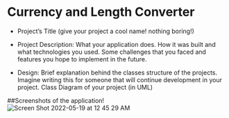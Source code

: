# Currency and Length Converter

- Project’s Title (give your project a cool name! nothing boring!)

- Project Description:
     What your application does.
     How it was built and what technologies you used.
     Some challenges that you faced and features you hope to implement in the future.
     
- Design:
     Brief explanation behind the classes structure of the projects. Imagine writing this for
     someone that will continue development in your project.
     Class Diagram of your project (in UML)
     
##Screenshots of the application!
![Screen Shot 2022-05-19 at 12 45 29 AM](https://user-images.githubusercontent.com/99833243/169210922-1c02af3f-b9f2-445d-a106-7049835b12f1.png)
